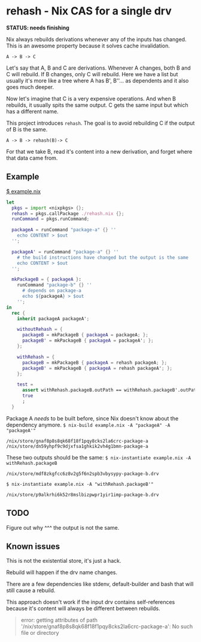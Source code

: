 # rehash - Nix CAS for a single drv

**STATUS: needs finishing**

Nix always rebuilds derivations whenever any of the inputs has changed. This
is an awesome property because it solves cache invalidation.

    A -> B -> C

Let's say that A, B and C are derivations. Whenever A changes, both B and C
will rebuild. If B changes, only C will rebuild. Here we have a list but
usually it's more like a tree where A has B', B''... as dependents and it also
goes much deeper.

Now let's imagine that C is a very expensive operations. And when B rebuilds,
it usually spits the same output. C gets the same input but which has a
different name.

This project introduces `rehash`. The goal is to avoid rebuilding C if the
output of B is the same.

    A -> B -> rehash(B)-> C

For that we take B, read it's content into a new derivation, and forget where
that data came from.

## Example

[$ example.nix](example.nix)
```nix
let
  pkgs = import <nixpkgs> {};
  rehash = pkgs.callPackage ./rehash.nix {};
  runCommand = pkgs.runCommand;

  packageA = runCommand "package-a" {} ''
    echo CONTENT > $out
  '';

  packageA' = runCommand "package-a" {} ''
    # the build instructions have changed but the output is the same
    echo CONTENT > $out
  '';

  mkPackageB = { packageA }:
    runCommand "package-b" {} ''
      # depends on package-a
      echo ${packageA} > $out
    '';
in
  rec {
    inherit packageA packageA';

    withoutRehash = {
      packageB = mkPackageB { packageA = packageA; };
      packageB' = mkPackageB { packageA = packageA'; };
    };

    withRehash = {
      packageB = mkPackageB { packageA = rehash packageA; };
      packageB' = mkPackageB { packageA = rehash packageA'; };
    };

    test =
      assert withRehash.packageB.outPath == withRehash.packageB'.outPath;
      true
      ;
  }
```
Package A *needs* to be built before, since Nix doesn't know about the
dependency anymore.
`$ nix-build example.nix -A "packageA" -A "packageA'"`
```
/nix/store/gnaf8p8s8qk68f18f1pqy8cks2la6crc-package-a
/nix/store/dn59yhpf9c9djxfsa1ghkik2vh4g1bmn-package-a
```
These two outputs should be the same:
`$ nix-instantiate example.nix -A withRehash.packageB`
```
/nix/store/mdf8zkgfcc6z8v2g5f6n2spb3vbysypy-package-b.drv
```
`$ nix-instantiate example.nix -A "withRehash.packageB'"`
```
/nix/store/p9alkrhi6k52r8mslbizpwpr1yir1imp-package-b.drv
```
## TODO

Figure out why ^^^ the output is not the same.

## Known issues

This is not the existential store, it's just a hack.

Rebuild will happen if the drv name changes.

There are a few dependencies like stdenv, default-builder and bash that will
still cause a rebuild.

This approach doesn't work if the input drv contains self-references because
it's content will always be different between rebuilds.

> error: getting attributes of path '/nix/store/gnaf8p8s8qk68f18f1pqy8cks2la6crc-package-a': No such file or directory


